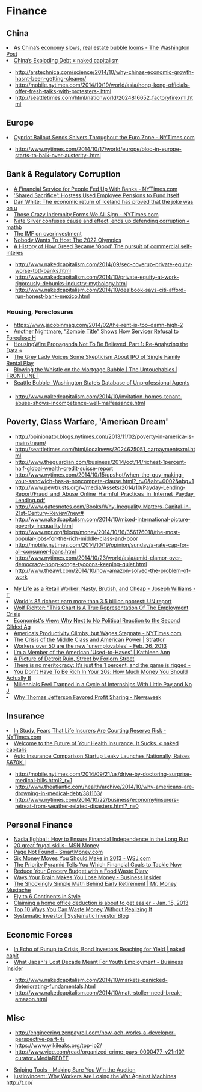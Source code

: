 # Finance


## China

<li><a href="http://www.washingtonpost.com/business/economy/as-chinas-economy-slows-real-estate-bubble-looms/2012/10/02/8f4b5560-f749-11e1-8b93-c4f4ab1c8d13_story.html" time_added="1349547072" tags="important">As China’s economy slows, real estate bubble looms - The Washington Post</a></li>
<li><a href="http://www.nakedcapitalism.com/2013/03/chinas-exploding-debt.html" time_added="1363140954" tags="finance">China’s Exploding Debt « naked capitalism</a></li>

* http://arstechnica.com/science/2014/10/why-chinas-economic-growth-hasnt-been-getting-cleaner/
* http://mobile.nytimes.com/2014/10/19/world/asia/hong-kong-officials-offer-fresh-talks-with-protesters-.html
* http://seattletimes.com/html/nationworld/2024816652_factoryfirexml.html

## Europe

<li><a href="http://www.nytimes.com/2013/03/18/business/global/facing-bailout-tax-cypriots-rush-to-get-their-money-out-of-banks.html?hp&pagewanted=all&_r=0" time_added="1363565145" tags="finance,important">Cypriot Bailout Sends Shivers Throughout the Euro Zone - NYTimes.com</a></li>

* http://www.nytimes.com/2014/10/17/world/europe/bloc-in-europe-starts-to-balk-over-austerity-.html

## Bank & Regulatory Corruption

<li><a href="http://www.nytimes.com/2013/01/09/technology/a-financial-service-for-people-fed-up-with-banks.html?ref=technology&_r=0" time_added="1357707384" tags="finance">A Financial Service for People Fed Up With Banks - NYTimes.com</a></li>
<li><a href="http://www.politicususa.com/betrayal-remedy-hostess-pensions-fund-bankruptcy.html" time_added="1355280952" tags="hn">'Shared Sacrifice': Hostess Used Employee Pensions to Fund Itself</a></li>
<li><a href="http://www.independent.ie/business/irish/dan-white-the-economic-return-of-iceland-has-proved-that-the-joke-was-on-us-3327164.html" time_added="1356045474" tags="finance,important">Dan White: The economic return of Iceland has proved that the joke was on u</a></li>
<li><a href="http://www.nytimes.com/2012/12/09/opinion/sunday/those-crazy-indemnity-forms-we-all-sign.html" time_added="1355088662" tags="finance,hn">Those Crazy Indemnity Forms We All Sign - NYTimes.com</a></li>
<li><a href="http://mathbabe.org/2012/12/20/nate-silver-confuses-cause-and-effect-ends-up-defending-corruption/" time_added="1356045178" tags="data science">Nate Silver confuses cause and effect, ends up defending corruption « mathb</a></li>
<li><a href="http://www.mpettis.com/2012/12/28/the-imf-on-overinvestment/" time_added="1358174319" tags="">The IMF on overinvestment</a></li>
<li><a href="http://deadspin.com/nobody-wants-to-host-the-2022-olympics-1582151092" time_added="1401285235" tags="">Nobody Wants To Host The 2022 Olympics</a></li>
<li><a href="http://www.theatlantic.com/business/archive/2014/04/greed-is-good-a-300-year-history-of-a-dangerous-idea/360265/" time_added="1396897220" tags="">A History of How Greed Became 'Good' The pursuit of commercial self-interes</a></li>



* http://www.nakedcapitalism.com/2014/09/sec-coverup-private-equity-worse-tbtf-banks.html
* http://www.nakedcapitalism.com/2014/10/private-equity-at-work-rigorously-debunks-industry-mythology.html
* http://www.nakedcapitalism.com/2014/10/dealbook-says-citi-afford-run-honest-bank-mexico.html


### Housing, Foreclosures

<li><a href="https://www.jacobinmag.com/2014/02/the-rent-is-too-damn-high-2" time_added="1392927565" tags="">https://www.jacobinmag.com/2014/02/the-rent-is-too-damn-high-2</a></li>
<li><a href="http://www.nakedcapitalism.com/2013/01/another-nightmare-zombie-title-shows-how-servicer-refusal-to-foreclose-hurts-stressed-homeowners-and-communities.html" time_added="1357867946" tags="finance,hn">Another Nightmare, “Zombie Title” Shows How Servicer Refusal to Foreclose H</a></li>
<li><a href="http://abigailcfield.com/?p=1548" time_added="1354544557" tags="finance">HousingWire Propaganda Not To Be Believed, Part 1: Re-Analyzing the Data « </a></li>
<li><a href="http://www.nakedcapitalism.com/2012/12/the-grey-lady-voices-some-skepticism-about-coming-ipo-of-single-family-rental-player-silver-lake.html" time_added="1355284115" tags="finance">The Grey Lady Voices Some Skepticism About IPO of Single Family Rental Play</a></li>
<li><a href="http://www.pbs.org/wgbh/pages/frontline/business-economy-financial-crisis/untouchables/blowing-the-whistle-on-the-mortgage-bubble/" time_added="1359130362" tags="finance">Blowing the Whistle on the Mortgage Bubble | The Untouchables | FRONTLINE |</a></li>
<li><a href="http://seattlebubble.com/blog/2013/01/23/washington-states-database-of-unprofessional-agents/" time_added="1359037208" tags="domestic,finance">Seattle Bubble  Washington State’s Database of Unprofessional Agents</a></li>

* http://www.nakedcapitalism.com/2014/10/invitation-homes-tenant-abuse-shows-incompetence-well-malfeasance.html


## Poverty, Class Warfare, 'American Dream'

* http://opinionator.blogs.nytimes.com/2013/11/02/poverty-in-america-is-mainstream/
* http://seattletimes.com/html/localnews/2024625051_carpaymentsxml.html
* http://www.theguardian.com/business/2014/oct/14/richest-1percent-half-global-wealth-credit-suisse-report
* http://www.nytimes.com/2014/10/15/upshot/when-the-guy-making-your-sandwich-has-a-noncompete-clause.html?_r=0&abt=0002&abg=1
* http://www.pewtrusts.org/~/media/Assets/2014/10/Payday-Lending-Report/Fraud_and_Abuse_Online_Harmful_Practices_in_Internet_Payday_Lending.pdf
* http://www.gatesnotes.com/Books/Why-Inequality-Matters-Capital-in-21st-Century-Review?new#
* http://www.nakedcapitalism.com/2014/10/mixed-international-picture-poverty-inequality.html
* http://www.npr.org/blogs/money/2014/10/16/356176018/the-most-popular-jobs-for-the-rich-middle-class-and-poor
* http://mobile.nytimes.com/2014/10/19/opinion/sunday/a-rate-cap-for-all-consumer-loans.html
* http://www.nytimes.com/2014/10/23/world/asia/amid-clamor-over-democracy-hong-kongs-tycoons-keeping-quiet.html
* http://www.theawl.com/2014/10/how-amazon-solved-the-problem-of-work



<li><a href="http://www.theatlantic.com/business/archive/2014/03/my-life-as-a-retail-worker-nasty-brutish-and-cheap/284332/" time_added="1394560947" tags="">My Life as a Retail Worker: Nasty, Brutish, and Cheap - Joseph Williams - T</a></li>
<li><a href="http://www.cbc.ca/news/business/world-s-85-richest-earn-more-than-3-5-billion-poorest-un-1.2717114" time_added="1406314948" tags="">World's 85 richest earn more than 3.5 billion poorest: UN report</a></li>
<li><a href="http://www.nakedcapitalism.com/2014/01/wolf-richter-chart-true-representation-employment-crisis-country.html" time_added="1389327292" tags="">Wolf Richter: “This Chart Is A True Representation Of The Employment Crisis</a></li>
<li><a href="http://economistsview.typepad.com/economistsview/2012/12/why-next-to-no-political-reaction-to-the-second-gilded-age.html" time_added="1356891135" tags="domestic,finance,hn">Economist's View: Why Next to No Political Reaction to the Second Gilded Ag</a></li>
<li><a href="http://www.nytimes.com/2013/01/13/sunday-review/americas-productivity-climbs-but-wages-stagnate.html?hp&gwh=9E28F2DEFD56B1AFACC4B1107BF05372" time_added="1358028713" tags="finance,hn">America’s Productivity Climbs, but Wages Stagnate - NYTimes.com</a></li>
<li><a href="http://www.stratfor.com/weekly/crisis-middle-class-and-american-power" time_added="1357707323" tags="domestic,finance,hn,important">The Crisis of the Middle Class and American Power | Stratfor</a></li>
<li><a href="http://money.cnn.com/2013/02/26/news/economy/over-50-unemployables/index.html?iid=HP_LN" time_added="1361939833" tags="health,hn">Workers over 50 are the new 'unemployables' - Feb. 26, 2013</a></li>
<li><a href="http://www.huffingtonpost.com/kathleen-ann/american-used-to-haves_b_4732434.html" time_added="1391888036" tags="">I'm a Member of the American 'Used-to-Haves' | Kathleen Ann</a></li>
<li><a href="http://www.nytimes.com/2014/02/18/us/detroit-tries-to-get-a-clear-picture-of-its-blight.html?hp" time_added="1392750309" tags="">A Picture of Detroit Ruin, Street by Forlorn Street</a></li>
<li><a href="http://www.salon.com/2014/03/16/there_is_no_meritocracy_its_just_the_1_percent_and_the_game_is_rigged/" time_added="1395116893" tags="">There is no meritocracy: It’s just the 1 percent, and the game is rigged - </a></li>
<li><a href="http://elitedaily.com/life/much-money-making-right-now/" time_added="1393995309" tags="">You Don't Have To Be Rich In Your 20s: How Much Money You Should Actually B</a></li>
<li><a href="http://www.nytimes.com/2014/02/16/fashion/millennials-internships.html?_r=0" time_added="1392591456" tags="">Millennials Feel Trapped in a Cycle of Internships With Little Pay and No J</a></li>
<li><a href="http://mag.newsweek.com/2014/02/07/why-thomas-jefferson-favored-profit-sharing.html?piano_t=1" time_added="1394038632" tags="">Why Thomas Jefferson Favored Profit Sharing - Newsweek</a></li>



## Insurance

<li><a href="http://www.nytimes.com/2012/11/30/business/in-study-fears-that-life-insurers-are-courting-reserve-risk.html?src=rechp&gwh=986C7FFD3A0AC10E78EDE66E7DAB504D" time_added="1354304316" tags="finance">In Study, Fears That Life Insurers Are Courting Reserve Risk - NYTimes.com</a></li>
<li><a href="http://www.nakedcapitalism.com/2012/11/i-have-seen-the-future-of-your-health-insurance-it-sucks.html" time_added="1354122070" tags="domestic,finance,health,important">Welcome to the Future of Your Health Insurance. It Sucks. « naked capitalis</a></li>
<li><a href="http://techcrunch.com/2012/12/05/leaky-national-launch-seed-funding/" time_added="1354741085" tags="data science,finance,hn,personal tech">Auto Insurance Comparison Startup Leaky Launches Nationally, Raises $670K |</a></li>


* http://mobile.nytimes.com/2014/09/21/us/drive-by-doctoring-surprise-medical-bills.html?_r=1
* http://www.theatlantic.com/health/archive/2014/10/why-americans-are-drowning-in-medical-debt/381163/
* http://www.nytimes.com/2014/10/22/business/economy/insurers-retreat-from-weather-related-disasters.html?_r=0 



## Personal Finance

<li><a href="http://helloimnadia.com/post/68175306402/how-to-ensure-financial-independence-in-the-long-run" time_added="1389365961" tags="">Nadia Eghbal : How to Ensure Financial Independence in the Long Run</a></li>
<li><a href="http://money.msn.com/saving-money-tips/post.aspx?buffer_share=2d110&ocid=vt_fbmsnmon&post=fe36ea37-5895-4502-8300-03d2b8187eb1" time_added="1348860305" tags="finance,important">20 great frugal skills- MSN Money</a></li>
<li><a href="http://www.smartmoney.com/plan/insurance/riders-that-make-sense-for-you-9710/" time_added="1348860240" tags="finance,important">Page Not Found - SmartMoney.com</a></li>
<li><a href="http://online.wsj.com/article/SB10001424127887324461604578189273704184736.html?mod=e2tw" time_added="1356334470" tags="finance">Six Money Moves You Should Make in 2013 - WSJ.com</a></li>
<li><a href="http://lifehacker.com/5913931/the-priority-pyramid-tells-you-which-financial-goals-to-tackle-now" time_added="1348860298" tags="domestic,finance">The Priority Pyramid Tells You Which Financial Goals to Tackle Now</a></li>
<li><a href="http://lifehacker.com/5931856/reduce-your-grocery-budget-with-a-food-waste-diary?utm_medium=referral&utm_source=pulsenews" time_added="1348859897" tags="domestic,finance">Reduce Your Grocery Budget with a Food Waste Diary</a></li>
<li><a href="http://www.businessinsider.com/ways-your-brain-makes-you-lose-money-2012-10" time_added="1350491742" tags="finance">Ways Your Brain Makes You Lose Money - Business Insider</a></li>
<li><a href="http://www.mrmoneymustache.com/2012/01/13/the-shockingly-simple-math-behind-early-retirement/" time_added="1358524535" tags="domestic,finance,hn,important">The Shockingly Simple Math Behind Early Retirement | Mr. Money Mustache</a></li>
<li><a href="http://flightfox.com/rtw" time_added="1348860362" tags="hn">Fly to 6 Continents in Style</a></li>
<li><a href="http://money.cnn.com/2013/01/15/pf/taxes/home-office-tax-deduction/index.html?iid=HP_LN" time_added="1358302591" tags="finance">Claiming a home office deduction is about to get easier - Jan. 15, 2013</a></li>
<li><a href="http://lifehacker.com/5989558/top-10-ways-you-can-waste-money-without-realizing-it" time_added="1363322948" tags="finance">Top 10 Ways You Can Waste Money Without Realizing It</a></li>
<li><a href="http://systematicinvestor.wordpress.com/" time_added="1394166001" tags="">Systematic Investor | Systematic Investor Blog</a></li>



## Economic Forces

<li><a href="http://www.nakedcapitalism.com/2014/01/echo-runup-crisis-bond-investors-reaching-yield.html" time_added="1389708387" tags="">In Echo of Runup to Crisis, Bond Investors Reaching for Yield | naked capit</a></li>
<li><a href="http://www.businessinsider.com/what-japans-lost-decade-meant-for-youth-employment-2012-10" time_added="1350779882" tags="finance,important">What Japan's Lost Decade Meant For Youth Employment - Business Insider</a></li>

* http://www.nakedcapitalism.com/2014/10/markets-panicked-deteriorating-fundamentals.html
* http://www.nakedcapitalism.com/2014/10/matt-stoller-need-break-amazon.html

## Misc

* http://engineering.zenpayroll.com/how-ach-works-a-developer-perspective-part-4/
* https://www.wikileaks.org/tpp-ip2/
* http://www.vice.com/read/organized-crime-pays-0000477-v21n10?curator=MediaREDEF

<li><a href="http://www.ecommercebytes.com/cab/abu/y201/m09/abu0047/s03" time_added="1354918107" tags="domestic,finance">Sniping Tools - Making Sure You Win the Auction</a></li>
<li><a href="http://t.co/lDcc9GKh" time_added="1356241834" tags="brand,health,hn,important">justinvincent: Why Workers Are Losing the War Against Machines http://t.co/</a></li>